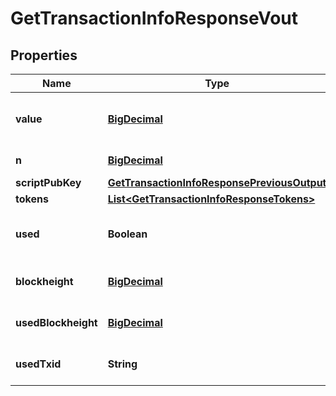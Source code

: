 
# GetTransactionInfoResponseVout

## Properties
Name | Type | Description | Notes
------------ | ------------- | ------------- | -------------
**value** | [**BigDecimal**](BigDecimal.md) | Value of the output in NEBL satoshi |  [optional]
**n** | [**BigDecimal**](BigDecimal.md) | Output index |  [optional]
**scriptPubKey** | [**GetTransactionInfoResponsePreviousOutput**](GetTransactionInfoResponsePreviousOutput.md) |  |  [optional]
**tokens** | [**List&lt;GetTransactionInfoResponseTokens&gt;**](GetTransactionInfoResponseTokens.md) |  |  [optional]
**used** | **Boolean** | Whether this output has now been used |  [optional]
**blockheight** | [**BigDecimal**](BigDecimal.md) | Blockheight of this transaction |  [optional]
**usedBlockheight** | [**BigDecimal**](BigDecimal.md) | Blockheight this output was used in |  [optional]
**usedTxid** | **String** | TXID this output was used in |  [optional]



